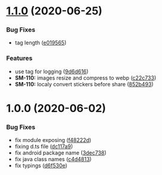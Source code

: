 # [1.1.0](https://github.com/roborox/react-native-whatsapp-stickers-share/compare/v1.0.0...v1.1.0) (2020-06-25)


### Bug Fixes

* tag length ([e019565](https://github.com/roborox/react-native-whatsapp-stickers-share/commit/e019565f260f13e12a468f5da625b383df9071a2))


### Features

* use tag for logging ([9d6d616](https://github.com/roborox/react-native-whatsapp-stickers-share/commit/9d6d616b71cd4de3b6ecb9c59c26bf583048fc86))
* **SM-110:** images resize and compress to webp ([c22c733](https://github.com/roborox/react-native-whatsapp-stickers-share/commit/c22c733c088c25ab452065ebbcd68f0cb8238875))
* **SM-110:** localy convert stickers before share ([852b493](https://github.com/roborox/react-native-whatsapp-stickers-share/commit/852b493e120b9b3cb745eda2e7ec8c529176169f))

# 1.0.0 (2020-06-02)


### Bug Fixes

* fix module exposing ([f48222d](https://github.com/roborox/react-native-whatsapp-stickers-share/commit/f48222d52de24e63f06a3eefc61f13237d133ba0))
* fixing d.ts file ([dc117a9](https://github.com/roborox/react-native-whatsapp-stickers-share/commit/dc117a933113e8c6bfad6d719b4af058550e974a))
* fix android package name ([3dec738](https://github.com/roborox/react-native-whatsapp-stickers-share/commit/3dec73874945a3e6ecf23c413869d0c71c5258b2))
* fix java class names ([c4d4813](https://github.com/roborox/react-native-whatsapp-stickers-share/commit/c4d48132fc8495d2ea029bb8f07436533e6990fb))
* fix typings ([d6f530e](https://github.com/roborox/react-native-whatsapp-stickers-share/commit/d6f530e74b09625fcca83f53c56824e7ce9b258d))
